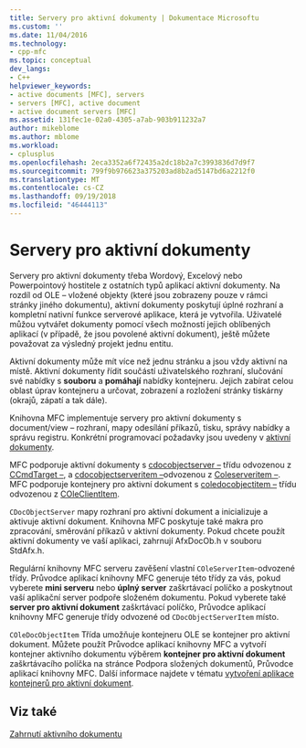 ```yaml
---
title: Servery pro aktivní dokumenty | Dokumentace Microsoftu
ms.custom: ''
ms.date: 11/04/2016
ms.technology:
- cpp-mfc
ms.topic: conceptual
dev_langs:
- C++
helpviewer_keywords:
- active documents [MFC], servers
- servers [MFC], active document
- active document servers [MFC]
ms.assetid: 131fec1e-02a0-4305-a7ab-903b911232a7
author: mikeblome
ms.author: mblome
ms.workload:
- cplusplus
ms.openlocfilehash: 2eca3352a6f72435a2dc18b2a7c3993836d7d9f7
ms.sourcegitcommit: 799f9b976623a375203ad8b2ad5147bd6a2212f0
ms.translationtype: MT
ms.contentlocale: cs-CZ
ms.lasthandoff: 09/19/2018
ms.locfileid: "46444113"
---
```

# <a name="active-document-servers"></a>Servery pro aktivní dokumenty

Servery pro aktivní dokumenty třeba Wordový, Excelový nebo Powerpointový hostitele z ostatních typů aplikací aktivní dokumenty. Na rozdíl od OLE – vložené objekty (které jsou zobrazeny pouze v rámci stránky jiného dokumentu), aktivní dokumenty poskytují úplné rozhraní a kompletní nativní funkce serverové aplikace, která je vytvořila. Uživatelé můžou vytvářet dokumenty pomocí všech možností jejich oblíbených aplikací (v případě, že jsou povolené aktivní dokument), ještě můžete považovat za výsledný projekt jednu entitu.

Aktivní dokumenty může mít více než jednu stránku a jsou vždy aktivní na místě. Aktivní dokumenty řídit součástí uživatelského rozhraní, slučování své nabídky s **souboru** a **pomáhají** nabídky kontejneru. Jejich zabírat celou oblast úprav kontejneru a určovat, zobrazení a rozložení stránky tiskárny (okrajů, zápatí a tak dále).

Knihovna MFC implementuje servery pro aktivní dokumenty s document/view – rozhraní, mapy odesílání příkazů, tisku, správy nabídky a správu registru. Konkrétní programovací požadavky jsou uvedeny v [aktivní dokumenty](../mfc/active-documents.md).

MFC podporuje aktivní dokumenty s [cdocobjectserver –](../mfc/reference/cdocobjectserver-class.md) třídu odvozenou z [CCmdTarget –](../mfc/reference/ccmdtarget-class.md), a [cdocobjectserveritem –](../mfc/reference/cdocobjectserveritem-class.md)odvozenou z [ Coleserveritem –](../mfc/reference/coleserveritem-class.md). MFC podporuje kontejnery pro aktivní dokument s [coledocobjectitem –](../mfc/reference/coledocobjectitem-class.md) třídu odvozenou z [COleClientItem](../mfc/reference/coleclientitem-class.md).

`CDocObjectServer` mapy rozhraní pro aktivní dokument a inicializuje a aktivuje aktivní dokument. Knihovna MFC poskytuje také makra pro zpracování, směrování příkazů v aktivní dokumenty. Pokud chcete použít aktivní dokumenty ve vaší aplikaci, zahrnují AfxDocOb.h v souboru StdAfx.h.

Regulární knihovny MFC serveru zavěšení vlastní `COleServerItem`-odvozené třídy. Průvodce aplikací knihovny MFC generuje této třídy za vás, pokud vyberete **mini serveru** nebo **úplný server** zaškrtávací políčko a poskytnout vaší aplikační server podpoře složeném dokumentu. Pokud vyberete také **server pro aktivní dokument** zaškrtávací políčko, Průvodce aplikací knihovny MFC generuje třídy odvozené od `CDocObjectServerItem` místo.

`COleDocObjectItem` Třída umožňuje kontejneru OLE se kontejner pro aktivní dokument. Můžete použít Průvodce aplikací knihovny MFC a vytvoří kontejner aktivního dokumentu výběrem **kontejner pro aktivní dokument** zaškrtávacího políčka na stránce Podpora složených dokumentů, Průvodce aplikací knihovny MFC. Další informace najdete v tématu [vytvoření aplikace kontejnerů pro aktivní dokument](../mfc/creating-an-active-document-container-application.md).

## <a name="see-also"></a>Viz také

[Zahrnutí aktivního dokumentu](../mfc/active-document-containment.md)

